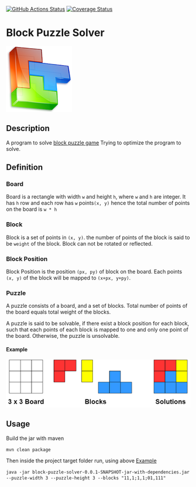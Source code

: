 [![GitHub Actions Status](https://github.com/samabcde/block-puzzle-solver/workflows/Java%20CI%20with%20Maven/badge.svg)](https://github.com/samabcde/block-puzzle-solver)
[![Coverage Status](https://codecov.io/github/samabcde/block-puzzle-solver/branch/master/graph/badge.svg)](https://app.codecov.io/github/samabcde/block-puzzle-solver)

# Block Puzzle Solver

![](image/block_puzzle.webp)

## Description

A program to solve [block puzzle game](https://play.google.com/store/apps/details?id=biz.mtoy.blockpuzzle.revolution)
Trying to optimize the program to solve.

## Definition

### Board

Board is a rectangle with width `w` and height `h`, where `w` and `h` are integer. It has `h` row and each row has `w`
points`(x, y)` hence the total number of points on the board is `w * h`

### Block

Block is a set of points in `(x, y)`. the number of points of the block is said to be `weight` of the block. Block can
not be rotated or reflected.

### Block Position

Block Position is the position `(px, py)` of block on the board. Each points `(x, y)` of the block will be mapped to `(x+px, y+py)`.

### Puzzle

A puzzle consists of a board, and a set of blocks. Total number of points of the board equals total weight of the
blocks.

A puzzle is said to be solvable, if there exist a block position for each block, such that each points of each block is
mapped to one and only one point of the board. Otherwise, the puzzle is unsolvable.

#### Example
![](image/solvable_block_puzzle.png)

## Usage

Build the jar with maven
```
mvn clean package
```
Then inside the project target folder run, using above [Example](#example)
```
java -jar block-puzzle-solver-0.0.1-SNAPSHOT-jar-with-dependencies.jar  --puzzle-width 3 --puzzle-height 3 --blocks "11,1;1,1;01,111"
```
